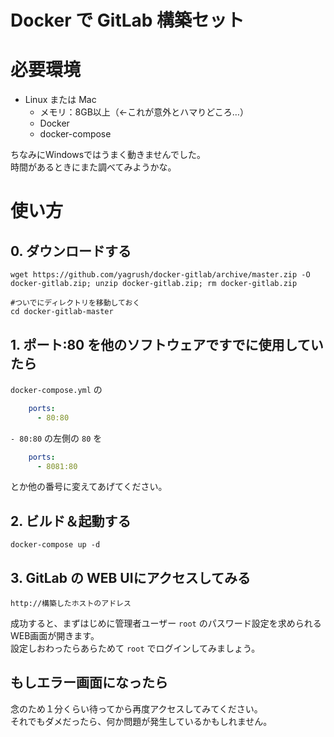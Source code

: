 # Docker で GitLab 構築セット

# 必要環境

* Linux または Mac
    * メモリ：8GB以上（←これが意外とハマりどころ…）
    * Docker
    * docker-compose

ちなみにWindowsではうまく動きませんでした。<br />
時間があるときにまた調べてみようかな。
<br />
# 使い方

## 0. ダウンロードする
```shell script
wget https://github.com/yagrush/docker-gitlab/archive/master.zip -O docker-gitlab.zip; unzip docker-gitlab.zip; rm docker-gitlab.zip

#ついでにディレクトリを移動しておく
cd docker-gitlab-master
```

## 1. ポート:80 を他のソフトウェアですでに使用していたら

`docker-compose.yml` の 
```yaml
    ports:
      - 80:80
```
`- 80:80` の左側の `80` を 
```yaml
    ports:
      - 8081:80
```
とか他の番号に変えてあげてください。

## 2. ビルド＆起動する
```shell script
docker-compose up -d
```

## 3. GitLab の WEB UIにアクセスしてみる

`http://構築したホストのアドレス`

成功すると、まずはじめに管理者ユーザー `root` のパスワード設定を求められるWEB画面が開きます。<br />
設定しおわったらあらためて `root` でログインしてみましょう。

## もしエラー画面になったら

念のため１分くらい待ってから再度アクセスしてみてください。<br />
それでもダメだったら、何か問題が発生しているかもしれません。

